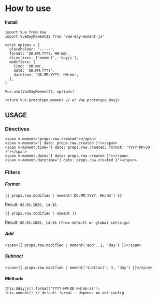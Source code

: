 # How to use

#### Install
```
import Vue from Vue
import VueDayMomentJS from 'vue-day-moment-js'

const opions = {
  placeholder: '-----',
  format: 'DD.MM.YYYY, HH:mm',
  directives: ['moment', 'dayjs'],
  modifiers: {
    time: 'HH:mm',
    date: 'DD.MM.YYYY',
    datetime: 'DD.MM.YYYY, HH:mm',
  },
}

Vue.use(VueDayMomentJS, options) 

return Vue.prototype.moment // or Vue.prototype.dayjs
```
## USAGE

### Directives

```
<span v-moment="props.row.created"></span>
<span v-moment="{ date: props.row.created }"></span>
<span v-moment.time="{ date: props.row.created, format: 'YYYY-MM-DD' }"></span>
<span v-moment.date="{ date: props.row.created }"></span>
<span v-moment.datetime="{ date: props.row.created }"></span>
```

### Filters

##### Format

```
{{ props.row.modified | moment('DD.MM.YYYY, HH:mm') }} 
```
Result: `02.09.2020, 14:16`
```
{{ props.row.modified | moment }}
```
Result: `02.09.2020, 14:16 (from default or global settings)`

##### Add
```
<span>{{ props.row.modified | moment('add', 1, 'day') }}</span>
```
##### Subtract
```
<span>{{ props.row.modified | moment('subtract', 1, 'day') }}</span>
```

#### Methods
```
this.$dayjs().format('YYYY-MM-DD HH:mm:ss');
this.moment() // default format - depends on def-config
```


